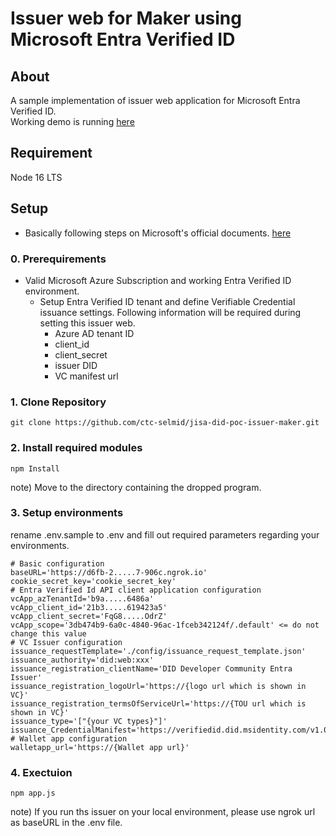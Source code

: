 # Issuer web for Maker using Microsoft Entra Verified ID

## About

A sample implementation of issuer web application for Microsoft Entra Verified ID.  
Working demo is running [here](https://vc-issuer02.azurewebsites.net/)

## Requirement

Node 16 LTS

## Setup

* Basically following steps on Microsoft's official documents.
[here](https://docs.microsoft.com/en-us/azure/active-directory/verifiable-credentials/)

### 0. Prerequirements
* Valid Microsoft Azure Subscription and working Entra Verified ID environment.
    * Setup Entra Verified ID tenant and define Verifiable Credential issuance settings. 
    Following information will be required during setting this issuer web.
        * Azure AD tenant ID
        * client_id
        * client_secret
        * issuer DID
        * VC manifest url

### 1. Clone Repository
```
git clone https://github.com/ctc-selmid/jisa-did-poc-issuer-maker.git
```

### 2. Install required modules
```
npm Install
```

note)  Move to the directory containing the dropped program.

### 3. Setup environments

rename .env.sample to .env and fill out required parameters regarding your environments.

```
# Basic configuration
baseURL='https://d6fb-2.....7-906c.ngrok.io'
cookie_secret_key='cookie_secret_key'
# Entra Verified Id API client application configuration
vcApp_azTenantId='b9a.....6486a'
vcApp_client_id='21b3.....619423a5'
vcApp_client_secret='FqG8.....OdrZ'
vcApp_scope='3db474b9-6a0c-4840-96ac-1fceb342124f/.default' <= do not change this value
# VC Issuer configuration
issuance_requestTemplate='./config/issuance_request_template.json'
issuance_authority='did:web:xxx'
issuance_registration_clientName='DID Developer Community Entra Issuer'
issuance_registration_logoUrl='https://{logo url which is shown in VC}'
issuance_registration_termsOfServiceUrl='https://{TOU url which is shown in VC}'
issuance_type='["{your VC types}"]'
issuance_CredentialManifest='https://verifiedid.did.msidentity.com/v1.0/tenants/...../manifest'
# Wallet app configuration
walletapp_url='https://{Wallet app url}'
```

### 4. Exectuion
```
npm app.js
```

note) If you run ths issuer on your local environment, please use ngrok url as baseURL in the .env file.



